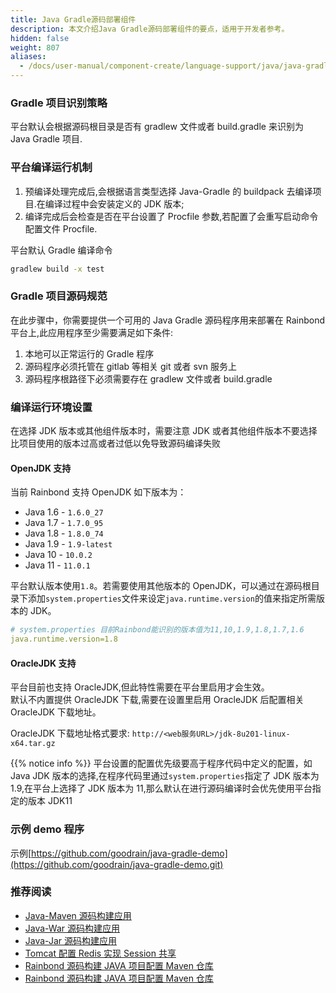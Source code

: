 ```yaml
---
title: Java Gradle源码部署组件
description: 本文介绍Java Gradle源码部署组件的要点，适用于开发者参考。
hidden: false
weight: 807
aliases:
  - /docs/user-manual/component-create/language-support/java/java-gradle/
---
```


### Gradle 项目识别策略

平台默认会根据源码根目录是否有 gradlew 文件或者 build.gradle 来识别为 Java Gradle 项目.

### 平台编译运行机制

1. 预编译处理完成后,会根据语言类型选择 Java-Gradle 的 buildpack 去编译项目.在编译过程中会安装定义的 JDK 版本;
2. 编译完成后会检查是否在平台设置了 Procfile 参数,若配置了会重写启动命令配置文件 Procfile.

平台默认 Gradle 编译命令

```bash
gradlew build -x test
```

### Gradle 项目源码规范

在此步骤中，你需要提供一个可用的 Java Gradle 源码程序用来部署在 Rainbond 平台上,此应用程序至少需要满足如下条件:

1. 本地可以正常运行的 Gradle 程序
2. 源码程序必须托管在 gitlab 等相关 git 或者 svn 服务上
3. 源码程序根路径下必须需要存在 gradlew 文件或者 build.gradle

### 编译运行环境设置

在选择 JDK 版本或其他组件版本时，需要注意 JDK 或者其他组件版本不要选择比项目使用的版本过高或者过低以免导致源码编译失败

#### OpenJDK 支持

当前 Rainbond 支持 OpenJDK 如下版本为：

- Java 1.6 - `1.6.0_27`
- Java 1.7 - `1.7.0_95`
- Java 1.8 - `1.8.0_74`
- Java 1.9 - `1.9-latest`
- Java 10 - `10.0.2`
- Java 11 - `11.0.1`

平台默认版本使用`1.8`。若需要使用其他版本的 OpenJDK，可以通过在源码根目录下添加`system.properties`文件来设定`java.runtime.version`的值来指定所需版本的 JDK。

```yaml
# system.properties 目前Rainbond能识别的版本值为11,10,1.9,1.8,1.7,1.6
java.runtime.version=1.8
```

#### OracleJDK 支持

平台目前也支持 OracleJDK,但此特性需要在平台里启用才会生效。  
默认不内置提供 OracleJDK 下载,需要在设置里启用 OracleJDK 后配置相关 OracleJDK 下载地址。

OracleJDK 下载地址格式要求: `http://<web服务URL>/jdk-8u201-linux-x64.tar.gz`

{{% notice info %}}
平台设置的配置优先级要高于程序代码中定义的配置，如 Java JDK 版本的选择,在程序代码里通过`system.properties`指定了 JDK 版本为 1.9,在平台上选择了 JDK 版本为 11,那么默认在进行源码编译时会优先使用平台指定的版本 JDK11

### 示例 demo 程序

示例[https://github.com/goodrain/java-gradle-demo](https://github.com/goodrain/java-gradle-demo.git)

### 推荐阅读

- [Java-Maven 源码构建应用](./java-maven/)
- [Java-War 源码构建应用](./java-war/)
- [Java-Jar 源码构建应用](./java-jar/)
- [Tomcat 配置 Redis 实现 Session 共享](./tomcat-redis-session/)
- [Rainbond 源码构建 JAVA 项目配置 Maven 仓库](../../../advanced-scenarios/devops/how-to-select-jdk/)
- [Rainbond 源码构建 JAVA 项目配置 Maven 仓库](../../../advanced-scenarios/devops/how-to-config-maven/)
